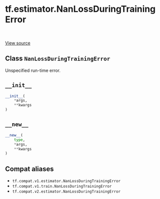 <div itemscope itemtype="http://developers.google.com/ReferenceObject">
<meta itemprop="name" content="tf.estimator.NanLossDuringTrainingError" />
<meta itemprop="path" content="Stable" />
<meta itemprop="property" content="__init__"/>
<meta itemprop="property" content="__new__"/>
</div>

# tf.estimator.NanLossDuringTrainingError

<!-- Insert buttons and diff -->

<table class="tfo-notebook-buttons tfo-api" align="left">
</table>

<a target="_blank" href="/code/stable/tensorflow/python/training/basic_session_run_hooks.py">View source</a>



## Class `NanLossDuringTrainingError`

Unspecified run-time error.



<!-- Placeholder for "Used in" -->


<h2 id="__init__"><code>__init__</code></h2>

``` python
__init__(
    *args,
    **kwargs
)
```




<h2 id="__new__"><code>__new__</code></h2>

``` python
__new__(
    type,
    *args,
    **kwargs
)
```








## Compat aliases

* `tf.compat.v1.estimator.NanLossDuringTrainingError`
* `tf.compat.v1.train.NanLossDuringTrainingError`
* `tf.compat.v2.estimator.NanLossDuringTrainingError`

